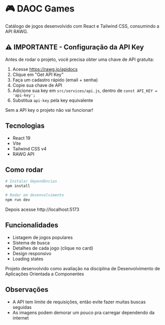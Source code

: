 # 🎮 DAOC Games

Catálogo de jogos desenvolvido com React e Tailwind CSS, consumindo a API RAWG.

## ⚠️ IMPORTANTE - Configuração da API Key

Antes de rodar o projeto, você precisa obter uma chave de API gratuita:

1. Acesse https://rawg.io/apidocs
2. Clique em "Get API Key"
3. Faça um cadastro rápido (email + senha)
4. Copie sua chave de API
5. Adicione sua key em `src/services/api.js`, dentro de `const API_KEY = 'api-key';`
6. Substitua `api-key` pela key equivalente

Sem a API key o projeto não vai funcionar!

## Tecnologias

- React 19
- Vite
- Tailwind CSS v4
- RAWG API

## Como rodar
```bash
# Instalar dependências
npm install

# Rodar em desenvolvimento
npm run dev
```

Depois acesse http://localhost:5173

## Funcionalidades

- Listagem de jogos populares
- Sistema de busca
- Detalhes de cada jogo (clique no card)
- Design responsivo
- Loading states

Projeto desenvolvido como avaliação na disciplina de Desenvolvimento de Aplicações Orientada a Componentes


## Observações

- A API tem limite de requisições, então evite fazer muitas buscas seguidas
- As imagens podem demorar um pouco pra carregar dependendo da internet
